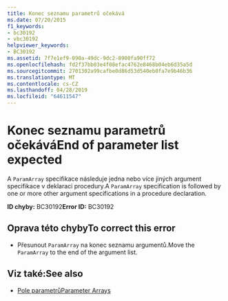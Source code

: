 ```yaml
---
title: Konec seznamu parametrů očekává
ms.date: 07/20/2015
f1_keywords:
- bc30192
- vbc30192
helpviewer_keywords:
- BC30192
ms.assetid: 7f7e1ef9-090a-49dc-9dc2-8900fa90ff72
ms.openlocfilehash: fd2f37bb03e4f08efac4762e8468b04eb6d35a5d
ms.sourcegitcommit: 2701302a99cafbe0d86d53d540eb0fa7e9b46b36
ms.translationtype: MT
ms.contentlocale: cs-CZ
ms.lasthandoff: 04/28/2019
ms.locfileid: "64611547"
---
```

# <a name="end-of-parameter-list-expected"></a><span data-ttu-id="ab671-102">Konec seznamu parametrů očekává</span><span class="sxs-lookup"><span data-stu-id="ab671-102">End of parameter list expected</span></span>
<span data-ttu-id="ab671-103">A `ParamArray` specifikace následuje jedna nebo více jiných argument specifikace v deklaraci procedury.</span><span class="sxs-lookup"><span data-stu-id="ab671-103">A `ParamArray` specification is followed by one or more other argument specifications in a procedure declaration.</span></span>  
  
 <span data-ttu-id="ab671-104">**ID chyby:** BC30192</span><span class="sxs-lookup"><span data-stu-id="ab671-104">**Error ID:** BC30192</span></span>  
  
## <a name="to-correct-this-error"></a><span data-ttu-id="ab671-105">Oprava této chyby</span><span class="sxs-lookup"><span data-stu-id="ab671-105">To correct this error</span></span>  
  
- <span data-ttu-id="ab671-106">Přesunout `ParamArray` na konec seznamu argumentů.</span><span class="sxs-lookup"><span data-stu-id="ab671-106">Move the `ParamArray` to the end of the argument list.</span></span>  
  
## <a name="see-also"></a><span data-ttu-id="ab671-107">Viz také:</span><span class="sxs-lookup"><span data-stu-id="ab671-107">See also</span></span>

- [<span data-ttu-id="ab671-108">Pole parametrů</span><span class="sxs-lookup"><span data-stu-id="ab671-108">Parameter Arrays</span></span>](../../visual-basic/programming-guide/language-features/procedures/parameter-arrays.md)
